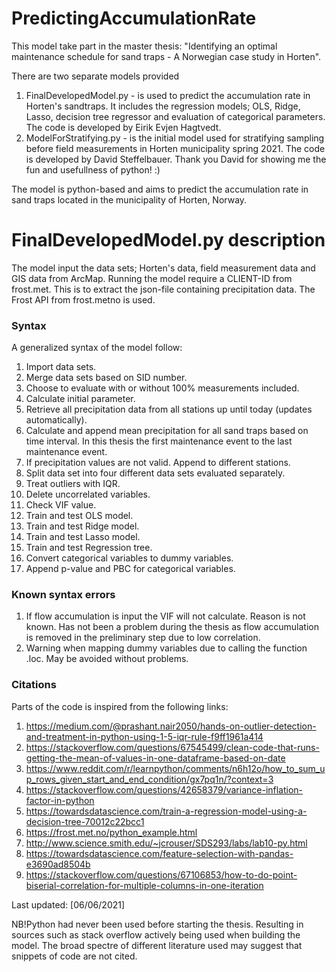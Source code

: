 # PredictingAccumulationRate
This model take part in the master thesis: "Identifying an optimal maintenance schedule for sand traps - A Norwegian case study in Horten".

There are two separate models provided
1. FinalDevelopedModel.py - is used to predict the accumulation rate in Horten's sandtraps. It includes the regression models; OLS, Ridge, Lasso, decision tree regressor and evaluation of categorical parameters. The code is developed by Eirik Evjen Hagtvedt.
2. ModelForStratifying.py - is the initial model used for stratifying sampling before field measurements in Horten municipality spring 2021. The code is developed by David Steffelbauer. Thank you David for showing me the fun and usefullness of python! :) 

The model is python-based and aims to predict the accumulation rate in sand traps located in the municipality of Horten, Norway. 

# FinalDevelopedModel.py description
The model input the data sets;  Horten's data, field measurement data and GIS data from ArcMap.
Running the model require a CLIENT-ID from frost.met. This is to extract the json-file containing precipitation data. The Frost API from frost.metno is used.

### Syntax
A generalized syntax of the model follow:
1. Import data sets.
2. Merge data sets based on SID number. 
3. Choose to evaluate with or without 100\% measurements included.
4. Calculate initial parameter.
5. Retrieve all precipitation data from all stations up until today (updates automatically).
6. Calculate and append mean precipitation for all sand traps based on time interval. In this thesis the first maintenance event to the last maintenance event.
7. If precipitation values are not valid. Append to different stations. 
8. Split data set into four different data sets evaluated separately. 
9. Treat outliers with IQR. 
10. Delete uncorrelated variables.
11. Check VIF value.  
12. Train and test OLS model. 
13. Train and test Ridge model.
14. Train and test Lasso model.
15. Train and test Regression tree.
16. Convert categorical variables to dummy variables. 
17. Append p-value and PBC for categorical variables. 

### Known syntax errors
1. If flow accumulation is input the VIF will not calculate. Reason is not known. Has not been a problem during the thesis as flow accumulation is removed in the preliminary step due to low correlation. 
2. Warning when mapping dummy variables due to calling the function .loc. May be avoided without problems. 

### Citations
Parts of the code is inspired from the following links:
1. https://medium.com/@prashant.nair2050/hands-on-outlier-detection-and-treatment-in-python-using-1-5-iqr-rule-f9ff1961a414
2. https://stackoverflow.com/questions/67545499/clean-code-that-runs-getting-the-mean-of-values-in-one-dataframe-based-on-date
3. https://www.reddit.com/r/learnpython/comments/n6h12o/how_to_sum_up_rows_given_start_and_end_condition/gx7pq1n/?context=3
4. https://stackoverflow.com/questions/42658379/variance-inflation-factor-in-python
5. https://towardsdatascience.com/train-a-regression-model-using-a-decision-tree-70012c22bcc1
6. https://frost.met.no/python_example.html
7. http://www.science.smith.edu/~jcrouser/SDS293/labs/lab10-py.html
8. https://towardsdatascience.com/feature-selection-with-pandas-e3690ad8504b
9. https://stackoverflow.com/questions/67106853/how-to-do-point-biserial-correlation-for-multiple-columns-in-one-iteration 

Last updated: [06/06/2021]

NB!Python had never been used before starting the thesis. Resulting in sources such as stack overflow actively being used when building the model. The broad spectre of different literature used may suggest that snippets of code are not cited.  
